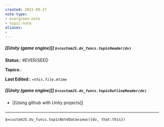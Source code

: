 ```yaml
---
created: 2021-09-27
note-type: 
- evergreen-note
- topic-note
aliases:
- 
---
```


##### [[Unity (game engine)]] `$=customJS.dv_funcs.topicHeader(dv)`



**Status**:: #EVER/SEED 

**Topics**::  

**Last Edited**:: *`=this.file.mtime`*

##### [[Unity (game engine)]] `$=customJS.dv_funcs.topicOutlineHeader(dv)`

- [[Using github with Unity projects]]

### <hr class="dataviews"/>

`$=customJS.dv_funcs.topicNoteDataviews({dv, that:this})`

